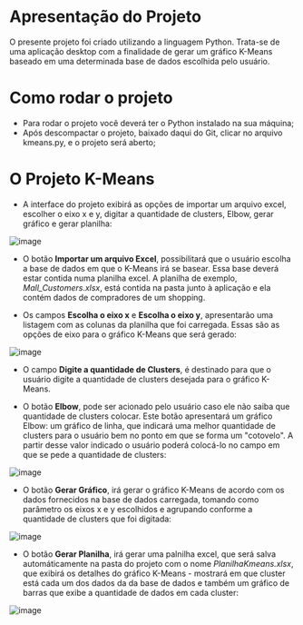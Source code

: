 # Apresentação do Projeto

O presente projeto foi criado utilizando  a linguagem Python. Trata-se de uma aplicação desktop com a finalidade de gerar um gráfico K-Means baseado em uma determinada base de dados escolhida pelo usuário.

# Como rodar o projeto

- Para rodar o projeto você deverá ter o Python instalado na sua máquina;
- Após descompactar o projeto, baixado daqui do Git, clicar no arquivo kmeans.py, e o projeto será aberto;



# O Projeto K-Means

- A interface do projeto exibirá as opções de importar um arquivo excel, escolher o eixo x e y, digitar a quantidade de clusters, Elbow, gerar gráfico e gerar planilha:

![image](https://user-images.githubusercontent.com/54628539/162088467-f11bc52f-3d73-4371-b277-32791e2fe1fe.png)

- O botão **Importar um arquivo Excel**, possibilitará que o usuário escolha a base de dados em que o K-Means irá se basear. Essa base deverá estar contida numa planilha excel. A planilha de exemplo, *Mall_Customers.xlsx*, está contida na pasta junto à aplicação e ela contém dados de compradores de um shopping.

- Os campos **Escolha o eixo x** e **Escolha o eixo y**, apresentarão uma listagem com as colunas da planilha que foi carregada. Essas são as opções de eixo para o gráfico K-Means que será gerado:

![image](https://user-images.githubusercontent.com/54628539/162090940-792dfa6c-ddfe-4d3e-8f8a-31df265e967a.png)

- O campo **Digite a quantidade de Clusters**, é destinado para que o usuário digite a quantidade de clusters desejada para o gráfico K-Means.

- O botão **Elbow**, pode ser acionado pelo usuário caso ele não saiba que quantidade de clusters colocar. Este botão apresentará um gráfico Elbow: um gráfico de linha, que indicará uma melhor quantidade de clusters para o usuário bem no ponto em que se forma um "cotovelo". A partir desse valor indicado o usuário poderá colocá-lo no campo em que se pede a quantidade de clusters:

![image](https://user-images.githubusercontent.com/54628539/162093002-e9b7a72e-267c-4fbe-aa5c-97b4058cb6de.png)

- O botão **Gerar Gráfico**, irá gerar o gráfico K-Means de acordo com os dados fornecidos na base de dados carregada, tomando como parâmetro os eixos x e y escolhidos e agrupando conforme a quantidade de clusters que foi digitada:

![image](https://user-images.githubusercontent.com/54628539/162093776-a1bb563d-4201-43c1-b79b-59f539d418d5.png)

- O botão **Gerar Planilha**, irá gerar uma palnilha excel, que será salva automáticamente na pasta do projeto com o nome *PlanilhaKmeans.xlsx*, que exibirá os detalhes do gráfico K-Means - mostrará em que cluster está cada um dos dados da da base de dados e também um gráfico de barras que exibe a quantidade de dados em cada cluster:

![image](https://user-images.githubusercontent.com/54628539/162094420-064de9bf-b087-4bc9-81e3-b394b52e1b16.png)


